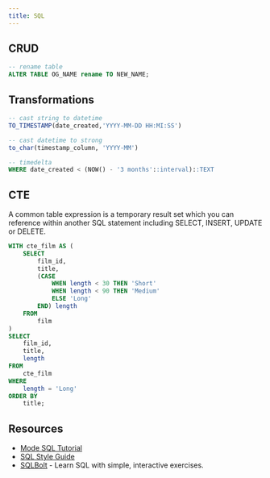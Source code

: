 ```yaml
---
title: SQL
---
```


## CRUD

```sql
-- rename table
ALTER TABLE OG_NAME rename TO NEW_NAME;
```

## Transformations

```sql
-- cast string to datetime
TO_TIMESTAMP(date_created,'YYYY-MM-DD HH:MI:SS')

-- cast datetime to strong
to_char(timestamp_column, 'YYYY-MM')

-- timedelta
WHERE date_created < (NOW() - '3 months'::interval)::TEXT
```

## CTE

A common table expression is a temporary result set which you can reference within another SQL statement including SELECT, INSERT, UPDATE or DELETE.

```sql
WITH cte_film AS (
    SELECT
        film_id,
        title,
        (CASE
            WHEN length < 30 THEN 'Short'
            WHEN length < 90 THEN 'Medium'
            ELSE 'Long'
        END) length
    FROM
        film
)
SELECT
    film_id,
    title,
    length
FROM
    cte_film
WHERE
    length = 'Long'
ORDER BY
    title;
```

## Resources

- [Mode SQL Tutorial](https://mode.com/sql-tutorial/)
- [SQL Style Guide](https://about.gitlab.com/handbook/business-technology/data-team/platform/sql-style-guide/)
- [SQLBolt](https://sqlbolt.com) - Learn SQL with simple, interactive exercises.
